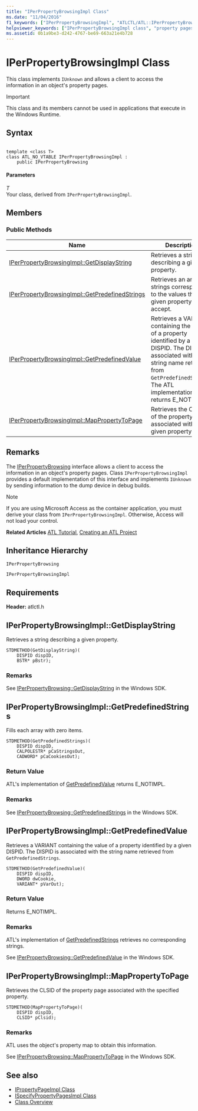 ```yaml
---
title: "IPerPropertyBrowsingImpl Class"
ms.date: "11/04/2016"
f1_keywords: ["IPerPropertyBrowsingImpl", "ATLCTL/ATL::IPerPropertyBrowsingImpl", "ATLCTL/ATL::IPerPropertyBrowsingImpl::GetDisplayString", "ATLCTL/ATL::IPerPropertyBrowsingImpl::GetPredefinedStrings", "ATLCTL/ATL::IPerPropertyBrowsingImpl::GetPredefinedValue", "ATLCTL/ATL::IPerPropertyBrowsingImpl::MapPropertyToPage"]
helpviewer_keywords: ["IPerPropertyBrowsingImpl class", "property pages, accessing information", "IPerPropertyBrowsing, ATL implementation"]
ms.assetid: 0b1a9be3-d242-4767-be69-663a21e4b728
---
```

# IPerPropertyBrowsingImpl Class

This class implements `IUnknown` and allows a client to access the information in an object's property pages.

> [!IMPORTANT]
>  This class and its members cannot be used in applications that execute in the Windows Runtime.

## Syntax

```

template <class T>
class ATL_NO_VTABLE IPerPropertyBrowsingImpl :
    public IPerPropertyBrowsing
```

#### Parameters

*T*<br/>
Your class, derived from `IPerPropertyBrowsingImpl`.

## Members

### Public Methods

|Name|Description|
|----------|-----------------|
|[IPerPropertyBrowsingImpl::GetDisplayString](#getdisplaystring)|Retrieves a string describing a given property.|
|[IPerPropertyBrowsingImpl::GetPredefinedStrings](#getpredefinedstrings)|Retrieves an array of strings corresponding to the values that a given property can accept.|
|[IPerPropertyBrowsingImpl::GetPredefinedValue](#getpredefinedvalue)|Retrieves a VARIANT containing the value of a property identified by a given DISPID. The DISPID is associated with the string name retrieved from `GetPredefinedStrings`. The ATL implementation returns E_NOTIMPL.|
|[IPerPropertyBrowsingImpl::MapPropertyToPage](#mappropertytopage)|Retrieves the CLSID of the property page associated with a given property.|

## Remarks

The [IPerPropertyBrowsing](/windows/desktop/api/ocidl/nn-ocidl-iperpropertybrowsing) interface allows a client to access the information in an object's property pages. Class `IPerPropertyBrowsingImpl` provides a default implementation of this interface and implements `IUnknown` by sending information to the dump device in debug builds.

> [!NOTE]
>  If you are using Microsoft Access as the container application, you must derive your class from `IPerPropertyBrowsingImpl`. Otherwise, Access will not load your control.

**Related Articles** [ATL Tutorial](../../atl/active-template-library-atl-tutorial.md), [Creating an ATL Project](../../atl/reference/creating-an-atl-project.md)

## Inheritance Hierarchy

`IPerPropertyBrowsing`

`IPerPropertyBrowsingImpl`

## Requirements

**Header:** atlctl.h

##  <a name="getdisplaystring"></a>  IPerPropertyBrowsingImpl::GetDisplayString

Retrieves a string describing a given property.

```
STDMETHOD(GetDisplayString)(
    DISPID dispID,
    BSTR* pBstr);
```

### Remarks

See [IPerPropertyBrowsing::GetDisplayString](/windows/desktop/api/ocidl/nf-ocidl-iperpropertybrowsing-getdisplaystring) in the Windows SDK.

##  <a name="getpredefinedstrings"></a>  IPerPropertyBrowsingImpl::GetPredefinedStrings

Fills each array with zero items.

```
STDMETHOD(GetPredefinedStrings)(
    DISPID dispID,
    CALPOLESTR* pCaStringsOut,
    CADWORD* pCaCookiesOut);
```

### Return Value

ATL's implementation of [GetPredefinedValue](#getpredefinedvalue) returns E_NOTIMPL.

### Remarks

See [IPerPropertyBrowsing::GetPredefinedStrings](/windows/desktop/api/ocidl/nf-ocidl-iperpropertybrowsing-getpredefinedstrings) in the Windows SDK.

##  <a name="getpredefinedvalue"></a>  IPerPropertyBrowsingImpl::GetPredefinedValue

Retrieves a VARIANT containing the value of a property identified by a given DISPID. The DISPID is associated with the string name retrieved from `GetPredefinedStrings`.

```
STDMETHOD(GetPredefinedValue)(
    DISPID dispID,
    DWORD dwCookie,
    VARIANT* pVarOut);
```

### Return Value

Returns E_NOTIMPL.

### Remarks

ATL's implementation of [GetPredefinedStrings](#getpredefinedstrings) retrieves no corresponding strings.

See [IPerPropertyBrowsing::GetPredefinedValue](/windows/desktop/api/ocidl/nf-ocidl-iperpropertybrowsing-getpredefinedvalue) in the Windows SDK.

##  <a name="mappropertytopage"></a>  IPerPropertyBrowsingImpl::MapPropertyToPage

Retrieves the CLSID of the property page associated with the specified property.

```
STDMETHOD(MapPropertyToPage)(
    DISPID dispID,
    CLSID* pClsid);
```

### Remarks

ATL uses the object's property map to obtain this information.

See [IPerPropertyBrowsing::MapPropertyToPage](/windows/desktop/api/ocidl/nf-ocidl-iperpropertybrowsing-mappropertytopage) in the Windows SDK.

## See also

- [IPropertyPageImpl Class](../../atl/reference/ipropertypageimpl-class.md)
- [ISpecifyPropertyPagesImpl Class](../../atl/reference/ispecifypropertypagesimpl-class.md)
- [Class Overview](../../atl/atl-class-overview.md)
